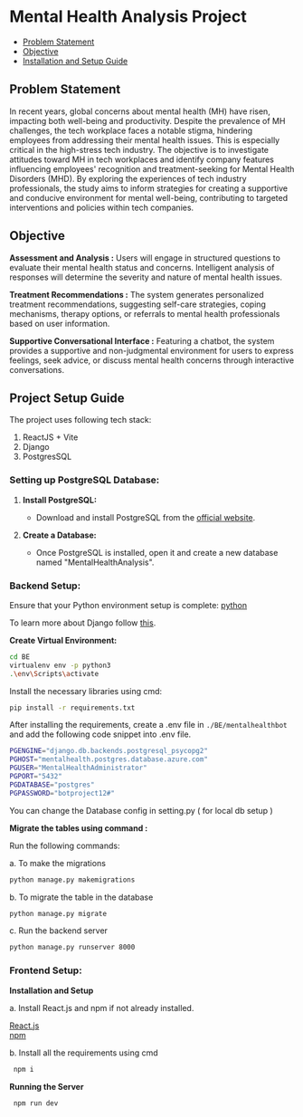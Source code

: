 # Mental Health Analysis Project 

- [Problem Statement](#Problem-Statement)
- [Objective](#objective)
- [Installation and Setup Guide](#Project-Setup-Guide)



## Problem Statement
In recent years, global concerns about mental health (MH) have risen, impacting both well-being and productivity. Despite the prevalence of MH challenges, the tech workplace faces a notable stigma, hindering employees from addressing their mental health issues. This is especially critical in the high-stress tech industry. The objective is to investigate attitudes toward MH in tech workplaces and identify company features influencing employees' recognition and treatment-seeking for Mental Health Disorders (MHD). By exploring the experiences of tech industry professionals, the study aims to inform strategies for creating a supportive and conducive environment for mental well-being, contributing to targeted interventions and policies within tech companies.

## Objective
**Assessment and Analysis :** Users will engage in structured questions to evaluate their mental health status and concerns. Intelligent analysis of responses will determine the severity and nature of mental health issues.

**Treatment Recommendations :** The system generates personalized treatment recommendations, suggesting self-care strategies, coping mechanisms, therapy options, or referrals to mental health professionals based on user information.

**Supportive Conversational Interface :** Featuring a chatbot, the system provides a supportive and non-judgmental environment for users to express feelings, seek advice, or discuss mental health concerns through interactive conversations.

## Project Setup Guide
The project uses following tech stack:
1. ReactJS + Vite
2. Django
3. PostgresSQL

### Setting up PostgreSQL Database:

1. **Install PostgreSQL:**
   - Download and install PostgreSQL from the [official website](https://www.postgresql.org/download/).

2. **Create a Database:**
   - Once PostgreSQL is installed, open it and create a new database named "MentalHealthAnalysis".

### Backend Setup:

Ensure that your Python environment setup is complete: [python](https://www.python.org/downloads/)

To learn more about Django  follow [this](https://www.w3schools.com/django/django_getstarted.php). 

**Create Virtual Environment:**

   ```bash
   cd BE
   virtualenv env -p python3
   .\env\Scripts\activate
   ```

Install the necessary libraries using cmd:
   ```bash
   pip install -r requirements.txt
   ```
    
After installing the requirements, create a .env file in `./BE/mentalhealthbot` and add the following code snippet into .env file.

```bash
PGENGINE="django.db.backends.postgresql_psycopg2"
PGHOST="mentalhealth.postgres.database.azure.com"
PGUSER="MentalHealthAdministrator"
PGPORT="5432"
PGDATABASE="postgres"
PGPASSWORD="botproject12#"
```

 You can change the Database config in setting.py ( for local db setup ) 

**Migrate the tables using command :**

Run the following commands:

  a. To make the migrations 
  ```bash
  python manage.py makemigrations
   ```
  b. To migrate the table in the database
   ```bash
  python manage.py migrate
   ```
 c. Run the backend server
  ```bash
  python manage.py runserver 8000
   ```

### Frontend Setup:

**Installation and Setup**

a. Install React.js and npm if not already installed.

[React.js](https://reactjs.org/)
<br>[npm](https://www.npmjs.com/)

b. Install all the requirements using cmd
 ```bash
  npm i
 ```

**Running the Server**
 ```bash
  npm run dev
 ```






 



